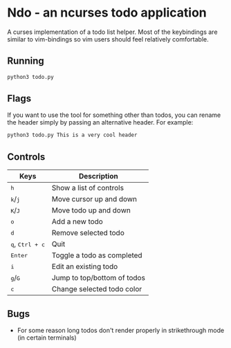 # Ndo - an ncurses todo application

A curses implementation of a todo list helper. Most of the keybindings are similar to vim-bindings so vim users should feel relatively comfortable.

## Running

```bash
python3 todo.py
```

## Flags

If you want to use the tool for something other than todos, you can rename the header simply by passing an alternative header. For example:

```bash
python3 todo.py This is a very cool header
```

## Controls

| Keys                              | Description                 |
| --------------------------------- | --------------------------- |
| <kbd>h</kbd>                      | Show a list of controls     |
| <kbd>k</kbd>/<kbd>j</kbd>         | Move cursor up and down     |
| <kbd>K</kbd>/<kbd>J</kbd>         | Move todo up and down       |
| <kbd>o</kbd>                      | Add a new todo              |
| <kbd>d</kbd>                      | Remove selected todo        |
| <kbd>q</kbd>, <kbd>Ctrl + c</kbd> | Quit                        |
| <kbd>Enter</kbd>                  | Toggle a todo as completed  |
| <kbd>i</kbd>                      | Edit an existing todo       |
| <kbd>g</kbd>/<kbd>G</kbd>         | Jump to top/bottom of todos |
| <kbd>c<kbd>                       | Change selected todo color  |

## Bugs

- For some reason long todos don't render properly in strikethrough mode (in certain terminals)
